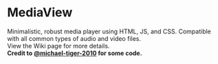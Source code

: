 # MediaView
Minimalistic, robust media player using HTML, JS, and CSS. Compatible with all common types of audio and video files.
<br>View the Wiki page for more details.<br>
**Credit to <a href="https://github.com/michael-tiger-2010">@michael-tiger-2010</a> for some code.**
